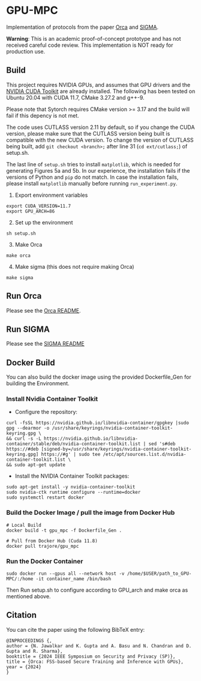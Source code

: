 
# GPU-MPC

Implementation of protocols from the paper [Orca](https://eprint.iacr.org/2023/206) and [SIGMA]().

**Warning**: This is an academic proof-of-concept prototype and has not received careful code review. This implementation is NOT ready for production use.

## Build

This project requires NVIDIA GPUs, and assumes that GPU drivers and the [NVIDIA CUDA Toolkit](https://docs.nvidia.com/cuda/) are already installed. The following has been tested on Ubuntu 20.04 with CUDA 11.7, CMake 3.27.2 and g++-9. 

Please note that Sytorch requires CMake version >= 3.17 and the build will fail if this depency is not met. 

The code uses CUTLASS version 2.11 by default, so if you change the CUDA version, please make sure that the CUTLASS version being built is compatible with the new CUDA version. To change the version of CUTLASS being built, add `git checkout <branch>;` after line 31 (`cd ext/cutlass;`) of setup.sh.

The last line of `setup.sh` tries to install `matplotlib`, which is needed for generating Figures 5a and 5b. In our experience, the installation fails if the versions of Python and `pip` do not match. In case the installation fails, please install `matplotlib` manually before running `run_experiment.py`.

1. Export environment variables

```
export CUDA_VERSION=11.7
export GPU_ARCH=86
```

2. Set up the environment

```
sh setup.sh
```

3. Make Orca

```
make orca
```
4. Make sigma (this does not require making Orca)

```
make sigma
```

## Run Orca

Please see the [Orca README](experiments/orca/README.md).

## Run SIGMA

Please see the [SIGMA README](experiments/sigma/README.md)

## Docker Build

You can also build the docker image using the provided Dockerfile_Gen for building the Environment. 

### Install Nvidia Container Toolkit
- Configure the repository:
```
curl -fsSL https://nvidia.github.io/libnvidia-container/gpgkey |sudo gpg --dearmor -o /usr/share/keyrings/nvidia-container-toolkit-keyring.gpg \
&& curl -s -L https://nvidia.github.io/libnvidia-container/stable/deb/nvidia-container-toolkit.list | sed 's#deb https://#deb [signed-by=/usr/share/keyrings/nvidia-container-toolkit-keyring.gpg] https://#g' | sudo tee /etc/apt/sources.list.d/nvidia-container-toolkit.list \
&& sudo apt-get update
```

- Install the NVIDIA Container Toolkit packages:
```
sudo apt-get install -y nvidia-container-toolkit
sudo nvidia-ctk runtime configure --runtime=docker
sudo systemctl restart docker
```
### Build the Docker Image / pull the image from Docker Hub
```
# Local Build
docker build -t gpu_mpc -f Dockerfile_Gen .

# Pull from Docker Hub (Cuda 11.8)
docker pull trajore/gpu_mpc
```
### Run the Docker Container
```
sudo docker run --gpus all --network host -v /home/$USER/path_to_GPU-MPC/:/home -it container_name /bin/bash

```
Then Run setup.sh to configure according to GPU_arch and make orca as mentioned above.

## Citation

You can cite the paper using the following BibTeX entry:

```
@INPROCEEDINGS {,
author = {N. Jawalkar and K. Gupta and A. Basu and N. Chandran and D. Gupta and R. Sharma},
booktitle = {2024 IEEE Symposium on Security and Privacy (SP)},
title = {Orca: FSS-based Secure Training and Inference with GPUs},
year = {2024}
}
```


